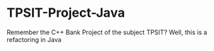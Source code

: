 # TPSIT-Project-Java 
Remember the C++ Bank Project of the subject TPSIT? Well, this is a refactoring in Java
